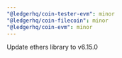 ```yaml
---
"@ledgerhq/coin-tester-evm": minor
"@ledgerhq/coin-filecoin": minor
"@ledgerhq/coin-evm": minor
---
```


Update ethers library to v6.15.0
